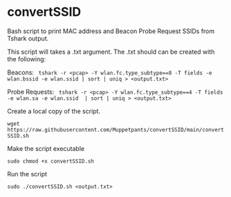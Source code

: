 # convertSSID

Bash script to print MAC address and Beacon Probe Request SSIDs from Tshark output.

This script will takes a .txt argument. The .txt should can be created with the following:

Beacons:
``` tshark -r <pcap> -Y wlan.fc.type_subtype==8 -T fields -e wlan.bssid -e wlan.ssid | sort | uniq > <output.txt>```

Probe Requests:
``` tshark -r <pcap> -Y wlan.fc.type_subtype==4 -T fields -e wlan.sa -e wlan.ssid  | sort | uniq > <output.txt>```

Create a local copy of the script.

```wget https://raw.githubusercontent.com/Muppetpants/convertSSID/main/convertSSID.sh```

Make the script executable

```sudo chmod +x convertSSID.sh```

Run the script

```sudo ./convertSSID.sh <output.txt>```


